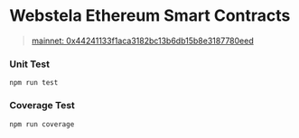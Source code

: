 # Webstela Ethereum Smart Contracts
> [mainnet: 0x44241133f1aca3182bc13b6db15b8e3187780eed](https://etherscan.io/address/0x44241133f1aca3182bc13b6db15b8e3187780eed)

### Unit Test
```shell
npm run test
```

### Coverage Test
```shell
npm run coverage
```

